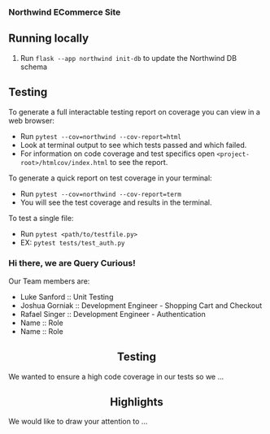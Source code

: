 ### Northwind ECommerce Site

## Running locally
1. Run `flask --app northwind init-db` to update the Northwind DB schema

## Testing
To generate a full interactable testing report on coverage you can view in a web browser:
- Run `pytest --cov=northwind --cov-report=html`
- Look at terminal output to see which tests passed and which failed.
- For information on code coverage and test specifics open `<project-root>/htmlcov/index.html` to see the report.

To generate a quick report on test coverage in your terminal:
- Run `pytest --cov=northwind --cov-report=term`
- You will see the test coverage and results in the terminal.

To test a single file:
- Run `pytest <path/to/testfile.py>` 
- EX: `pytest tests/test_auth.py`

<h3 align=”center”>
Hi there, we are Query Curious! 
</h3>
Our Team members are:
<ul>
<li> Luke Sanford :: Unit Testing</li>
<li> Joshua Gorniak :: Development Engineer - Shopping Cart and Checkout</li>
<li> Rafael Singer :: Development Engineer - Authentication </li>
<li> Name :: Role</li>
<li> Name :: Role</li>
</ul>
<h2 align="center"> Testing </h2>

We wanted to ensure a high code coverage in our tests so we ...



<h2 align="center"> Highlights </h2>
We would like to draw your attention to ...
